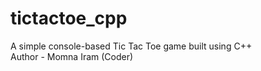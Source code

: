# tictactoe_cpp
A simple console-based Tic Tac Toe game built using C++
<br>
Author - Momna Iram (Coder)
